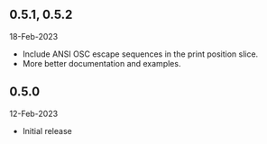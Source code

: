 ## 0.5.1, 0.5.2
18-Feb-2023
* Include ANSI OSC escape sequences in the print position slice.
* More better documentation and examples.

## 0.5.0
12-Feb-2023
* Initial release